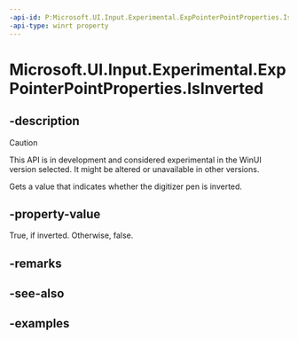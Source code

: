 ```yaml
---
-api-id: P:Microsoft.UI.Input.Experimental.ExpPointerPointProperties.IsInverted
-api-type: winrt property
---
```


# Microsoft.UI.Input.Experimental.ExpPointerPointProperties.IsInverted

<!--
public bool IsInverted { get; }
-->

## -description

> [!CAUTION]
> This API is in development and considered experimental in the WinUI version selected. It might be altered or unavailable in other versions.

Gets a value that indicates whether the digitizer pen is inverted.

## -property-value

True, if inverted. Otherwise, false.

## -remarks

## -see-also

## -examples
